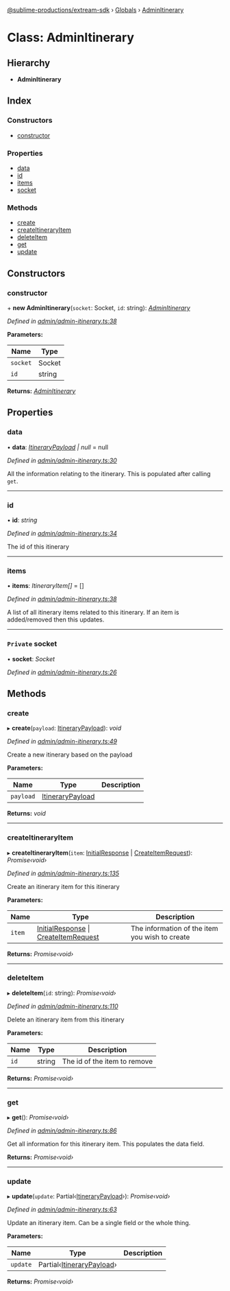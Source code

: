 [@sublime-productions/extream-sdk](../README.md) › [Globals](../globals.md) › [AdminItinerary](adminitinerary.md)

# Class: AdminItinerary

## Hierarchy

* **AdminItinerary**

## Index

### Constructors

* [constructor](adminitinerary.md#constructor)

### Properties

* [data](adminitinerary.md#data)
* [id](adminitinerary.md#id)
* [items](adminitinerary.md#items)
* [socket](adminitinerary.md#private-socket)

### Methods

* [create](adminitinerary.md#create)
* [createItineraryItem](adminitinerary.md#createitineraryitem)
* [deleteItem](adminitinerary.md#deleteitem)
* [get](adminitinerary.md#get)
* [update](adminitinerary.md#update)

## Constructors

###  constructor

\+ **new AdminItinerary**(`socket`: Socket, `id`: string): *[AdminItinerary](adminitinerary.md)*

*Defined in [admin/admin-itinerary.ts:38](https://github.com/Extream-SaaS/ex-sdk/blob/540d571/src/admin/admin-itinerary.ts#L38)*

**Parameters:**

Name | Type |
------ | ------ |
`socket` | Socket |
`id` | string |

**Returns:** *[AdminItinerary](adminitinerary.md)*

## Properties

###  data

• **data**: *[ItineraryPayload](../interfaces/itinerarypayload.md) | null* = null

*Defined in [admin/admin-itinerary.ts:30](https://github.com/Extream-SaaS/ex-sdk/blob/540d571/src/admin/admin-itinerary.ts#L30)*

All the information relating to the itinerary. This is populated after calling `get`.

___

###  id

• **id**: *string*

*Defined in [admin/admin-itinerary.ts:34](https://github.com/Extream-SaaS/ex-sdk/blob/540d571/src/admin/admin-itinerary.ts#L34)*

The id of this itinerary

___

###  items

• **items**: *ItineraryItem[]* = []

*Defined in [admin/admin-itinerary.ts:38](https://github.com/Extream-SaaS/ex-sdk/blob/540d571/src/admin/admin-itinerary.ts#L38)*

A list of all itinerary items related to this itinerary. If an item is added/removed then this updates.

___

### `Private` socket

• **socket**: *Socket*

*Defined in [admin/admin-itinerary.ts:26](https://github.com/Extream-SaaS/ex-sdk/blob/540d571/src/admin/admin-itinerary.ts#L26)*

## Methods

###  create

▸ **create**(`payload`: [ItineraryPayload](../interfaces/itinerarypayload.md)): *void*

*Defined in [admin/admin-itinerary.ts:49](https://github.com/Extream-SaaS/ex-sdk/blob/540d571/src/admin/admin-itinerary.ts#L49)*

Create a new itinerary based on the payload

**Parameters:**

Name | Type | Description |
------ | ------ | ------ |
`payload` | [ItineraryPayload](../interfaces/itinerarypayload.md) |   |

**Returns:** *void*

___

###  createItineraryItem

▸ **createItineraryItem**(`item`: [InitialResponse](../interfaces/initialresponse.md) | [CreateItemRequest](../globals.md#createitemrequest)): *Promise‹void›*

*Defined in [admin/admin-itinerary.ts:135](https://github.com/Extream-SaaS/ex-sdk/blob/540d571/src/admin/admin-itinerary.ts#L135)*

Create an itinerary item for this itinerary

**Parameters:**

Name | Type | Description |
------ | ------ | ------ |
`item` | [InitialResponse](../interfaces/initialresponse.md) &#124; [CreateItemRequest](../globals.md#createitemrequest) | The information of the item you wish to create  |

**Returns:** *Promise‹void›*

___

###  deleteItem

▸ **deleteItem**(`id`: string): *Promise‹void›*

*Defined in [admin/admin-itinerary.ts:110](https://github.com/Extream-SaaS/ex-sdk/blob/540d571/src/admin/admin-itinerary.ts#L110)*

Delete an itinerary item from this itinerary

**Parameters:**

Name | Type | Description |
------ | ------ | ------ |
`id` | string | The id of the item to remove  |

**Returns:** *Promise‹void›*

___

###  get

▸ **get**(): *Promise‹void›*

*Defined in [admin/admin-itinerary.ts:86](https://github.com/Extream-SaaS/ex-sdk/blob/540d571/src/admin/admin-itinerary.ts#L86)*

Get all information for this itinerary item. This populates the data field.

**Returns:** *Promise‹void›*

___

###  update

▸ **update**(`update`: Partial‹[ItineraryPayload](../interfaces/itinerarypayload.md)›): *Promise‹void›*

*Defined in [admin/admin-itinerary.ts:63](https://github.com/Extream-SaaS/ex-sdk/blob/540d571/src/admin/admin-itinerary.ts#L63)*

Update an itinerary item. Can be a single field or the whole thing.

**Parameters:**

Name | Type | Description |
------ | ------ | ------ |
`update` | Partial‹[ItineraryPayload](../interfaces/itinerarypayload.md)› |   |

**Returns:** *Promise‹void›*
